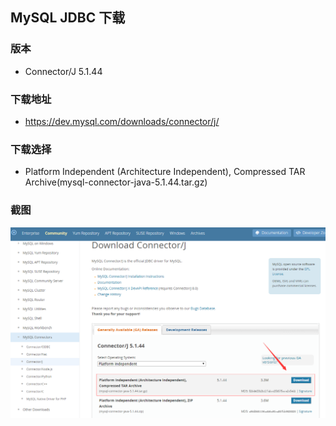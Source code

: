 ## MySQL JDBC 下载

### 版本
- Connector/J 5.1.44

### 下载地址 
- https://dev.mysql.com/downloads/connector/j/


### 下载选择
- Platform Independent (Architecture Independent), Compressed TAR Archive(mysql-connector-java-5.1.44.tar.gz)

### 截图
![MySQL_JDBC下载截图](./MySQL_JDBC_download.png)

